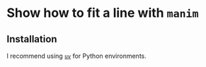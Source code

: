 # Show how to fit a line with `manim`

## Installation

I recommend using [`uv`](https://docs.astral.sh/uv/) for Python environments.

